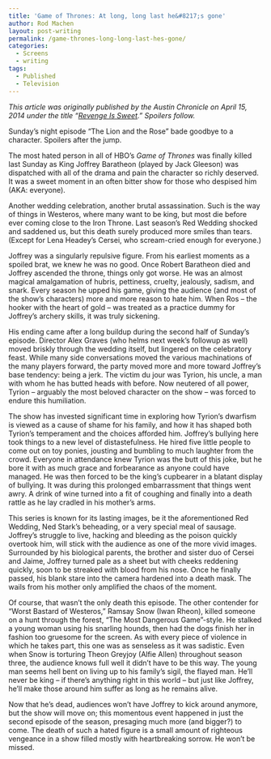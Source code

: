 ```yaml
---
title: 'Game of Thrones: At long, long last he&#8217;s gone'
author: Rod Machen
layout: post-writing
permalink: /game-thrones-long-long-last-hes-gone/
categories:
  - Screens
  - writing
tags:
  - Published
  - Television
---
```

*This article was originally published by the Austin Chronicle on April 15, 2014 under the title &#8220;<a href="http://www.austinchronicle.com/daily/screens/2014-04-15/revenge-is-sweet/" target="_blank">Revenge Is Sweet</a>.&#8221; Spoilers follow.*

Sunday’s night episode &#8220;The Lion and the Rose&#8221; bade goodbye to a character. Spoilers after the jump.<!--more-->

The most hated person in all of HBO’s *Game of Thrones* was finally killed last Sunday as King Joffrey Baratheon (played by Jack Gleeson) was dispatched with all of the drama and pain the character so richly deserved. It was a sweet moment in an often bitter show for those who despised him (AKA: everyone).

Another wedding celebration, another brutal assassination. Such is the way of things in Westeros, where many want to be king, but most die before ever coming close to the Iron Throne. Last season’s Red Wedding shocked and saddened us, but this death surely produced more smiles than tears. (Except for Lena Headey’s Cersei, who scream-cried enough for everyone.)

Joffrey was a singularly repulsive figure. From his earliest moments as a spoiled brat, we knew he was no good. Once Robert Baratheon died and Joffrey ascended the throne, things only got worse. He was an almost magical amalgamation of hubris, pettiness, cruelty, jealously, sadism, and snark. Every season he upped his game, giving the audience (and most of the show’s characters) more and more reason to hate him. When Ros – the hooker with the heart of gold – was treated as a practice dummy for Joffrey’s archery skills, it was truly sickening.

His ending came after a long buildup during the second half of Sunday’s episode. Director Alex Graves (who helms next week’s followup as well) moved briskly through the wedding itself, but lingered on the celebratory feast. While many side conversations moved the various machinations of the many players forward, the party moved more and more toward Joffrey’s base tendency: being a jerk. The victim du jour was Tyrion, his uncle, a man with whom he has butted heads with before. Now neutered of all power, Tyrion – arguably the most beloved character on the show – was forced to endure this humiliation.

The show has invested significant time in exploring how Tyrion’s dwarfism is viewed as a cause of shame for his family, and how it has shaped both Tyrion’s temperament and the choices afforded him. Joffrey’s bullying here took things to a new level of distastefulness. He hired five little people to come out on toy ponies, jousting and bumbling to much laughter from the crowd. Everyone in attendance knew Tyrion was the butt of this joke, but he bore it with as much grace and forbearance as anyone could have managed. He was then forced to be the king’s cupbearer in a blatant display of bullying. It was during this prolonged embarrassment that things went awry. A drink of wine turned into a fit of coughing and finally into a death rattle as he lay cradled in his mother’s arms.

This series is known for its lasting images, be it the aforementioned Red Wedding, Ned Stark’s beheading, or a very special meal of sausage. Joffrey’s struggle to live, hacking and bleeding as the poison quickly overtook him, will stick with the audience as one of the more vivid images. Surrounded by his biological parents, the brother and sister duo of Cersei and Jaime, Joffrey turned pale as a sheet but with cheeks reddening quickly, soon to be streaked with blood from his nose. Once he finally passed, his blank stare into the camera hardened into a death mask. The wails from his mother only amplified the chaos of the moment.

Of course, that wasn’t the only death this episode. The other contender for “Worst Bastard of Westeros,” Ramsay Snow (Iwan Rheon), killed someone on a hunt through the forest, “The Most Dangerous Game”-style. He stalked a young woman using his snarling hounds, then had the dogs finish her in fashion too gruesome for the screen. As with every piece of violence in which he takes part, this one was as senseless as it was sadistic. Even when Snow is torturing Theon Greyjoy (Alfie Allen) throughout season three, the audience knows full well it didn’t have to be this way. The young man seems hell bent on living up to his family’s sigil, the flayed man. He’ll never be king – if there’s anything right in this world – but just like Joffrey, he’ll make those around him suffer as long as he remains alive.

Now that he’s dead, audiences won’t have Joffrey to kick around anymore, but the show will move on; this momentous event happened in just the second episode of the season, presaging much more (and bigger?) to come. The death of such a hated figure is a small amount of righteous vengeance in a show filled mostly with heartbreaking sorrow. He won’t be missed.

&nbsp;